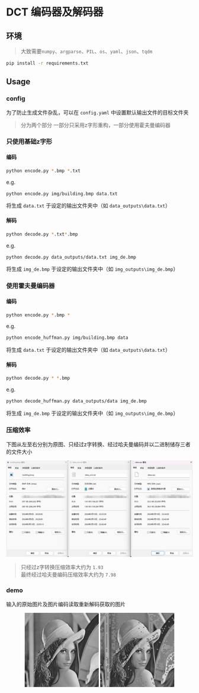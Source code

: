 # DCT 编码器及解码器
## 环境
> 大致需要`numpy`、`argparse`、`PIL`、`os`、`yaml`、`json`、`tqdm`
```bash
pip install -r requirements.txt
```
## Usage
### config
为了防止生成文件杂乱，可以在 `config.yaml` 中设置默认输出文件的目标文件夹
> 分为两个部分 一部分只采用z字形重构，一部分使用霍夫曼编码器
### 只使用基础z字形
#### 编码
```bash
python encode.py *.bmp *.txt
```
e.g.
```bash
python encode.py img/building.bmp data.txt
```
将生成 `data.txt` 于设定的输出文件夹中（如 `data_outputs\data.txt`）
#### 解码
```bash
python decode.py *.txt*.bmp
```
e.g.
```bash
python decode.py data_outputs/data.txt img_de.bmp
```
将生成 `img_de.bmp` 于设定的输出文件夹中（如 `img_outputs\img_de.bmp`）
### 使用霍夫曼编码器
#### 编码
```bash
python encode.py *.bmp *
```
e.g.
```bash
python encode_huffman.py img/building.bmp data
```
将生成 `data.txt` 于设定的输出文件夹中（如 `data_outputs\data.txt`）
#### 解码
```bash
python decode.py * *.bmp
```
e.g.
```bash
python decode_huffman.py data_outputs/data img_de.bmp
```
将生成 `img_de.bmp` 于设定的输出文件夹中（如 `img_outputs\img_de.bmp`）
### 压缩效率
下图从左至右分别为原图、只经过z字转换、经过哈夫曼编码并以二进制储存三者的文件大小
<p align="center">
  <img src="demo\yasuo.png">
</p>

> 只经过z字转换压缩效率大约为 `1.93`\
> 最终经过哈夫曼编码压缩效率大约为 `7.98`
### demo
输入的原始图片及图片编码读取重新解码获取的图片
<p align="center">
  <img src="demo/Lenna_gray.bmp" width="200" alt="Image 1">
  <img src="demo/img_de.bmp" width="200" alt="Image 2">
</p>
